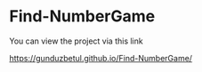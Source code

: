 # Find-NumberGame
You can view the project via this link

https://gunduzbetul.github.io/Find-NumberGame/
